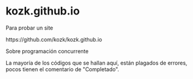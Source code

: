 kozk.github.io
==============

<p>Para probar un site</p>
https://github.com/kozk/kozk.github.io
<p>Sobre programación concurrente</p>

<p>La mayoría de los códigos que se hallan aquí, están plagados de errores, pocos tienen el comentario de "Completado".</p>
